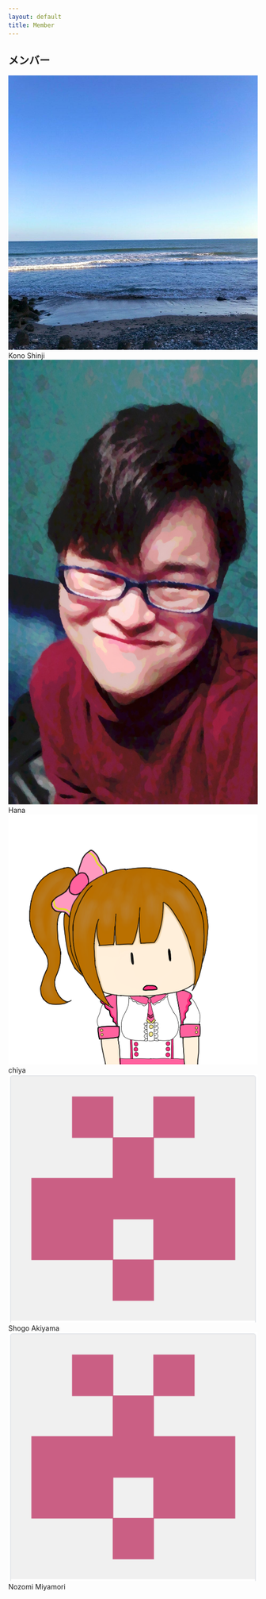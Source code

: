 ```yaml
---
layout: default
title: Member
---
```

## メンバー

<div id="user_grid">
  <div class="user_box">
    <div class="user_icon">
      <img src="/assets/img/sea.jpg" class="icon">
    </div>
    <div class="user_name">
      Kono Shinji
    </div>
  </div>

  <div class="user_box">
    <div class="user_icon">
      <img src="/assets/img/Hayashiabura.jpg" class="icon">
    </div>
    <div class="user_name">
      Hana
    </div>
  </div>
  
  <div class="user_box">
    <div class="user_icon">
      <img src="/assets/img/chiya_icon.png" class="icon">
    </div>
    <div class="user_name">
      chiya
    </div>
  </div>
  
  <div class="user_box">
    <div class="user_icon">
      <img src="/assets/img/akiyama_icon.png" class="icon">
    </div>
    <div class="user_name">
      Shogo Akiyama
    </div>
  </div>
  
  <div class="user_box">
    <div class="user_icon">
      <img src="/assets/img/akiyama_icon.png" class="icon">
    </div>
    <div class="user_name">
      Nozomi Miyamori
    </div>
  </div>

</div>